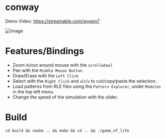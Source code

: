 # conway

Demo Video: https://streamable.com/wypen7

![image](https://user-images.githubusercontent.com/20952474/111906615-a62ec880-8a51-11eb-930f-4dd7db6e7819.png)

# Features/Bindings

- Zoom in/out around mouse with the `scrollwheel`
- Pan with the `Middle Mouse Button`
- Draw/Erase with the `Left Click`
- Select with the `Right Click` and `x`/`c`/`v` to cut/copy/paste the selection.
- Load patterns from RLE files using the `Pattern Explorer`, under `Modules` in the top left menu.
- Change the speed of the simulation with the slider.

# Build
`cd build && cmake .. && make && cd .. && ./game_of_life`
